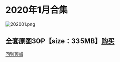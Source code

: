 # 2020年1月合集
![202001.png](https://www.nsaimg.com/2020/04/02/5e85ad2bb35f2.png)
## 全套原图30P【size：335MB】[购买]()<br>
[回到顶部](#readme)


